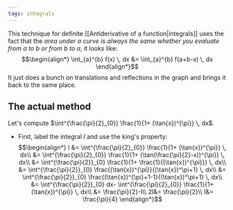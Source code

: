 ```yaml
---
tags: integrals
---
```

This technique for definite [[Antiderivative of a function|integrals]] uses the fact that the *area under a curve is always the same whether you evaluate from $a$ to $b$ or from $b$ to $a$*, it looks like:
$$\begin{align*}
\int_{a}^{b} f(x) \, dx
&= \int_{a}^{b} f(a+b-x) \, dx
\end{align*}$$
It just does a bunch on translations and reflections in the graph and brings it back to the same place.
## The actual method
Let's compute $\int^{\frac{\pi}{2}_{0}} \frac{1}{1+ (\tan{x})^{\pi}} \, dx$.
- First, label the integral $I$ and use the king's property:
$$\begin{align*}
I &= \int^{\frac{\pi}{2}_{0}} \frac{1}{1+ (\tan{x})^{\pi}} \, dx\\
&= \int^{\frac{\pi}{2}_{0}} \frac{1}{1+ (\tan(\frac{\pi}{2}-x))^{\pi}} \, dx\\
&= \int^{\frac{\pi}{2}}_{0} \frac{1}{1+ \frac{1}{(\tan{x})^{\pi}}}  \, dx\\
&= \int^{\frac{\pi}{2}}_{0} \frac{(\tan{x})^{\pi}}{(\tan{x})^\pi+1}  \, dx\\
&= \int^{\frac{\pi}{2}}_{0} \frac{(\tan{x})^{\pi}+1-1}{(\tan{x})^\pi+1}  \, dx\\
&= \int^{\frac{\pi}{2}}_{0} dx- \int^{\frac{\pi}{2}_{0}} \frac{1}{1+ (\tan{x})^{\pi}} \, dx\\
&= \frac{\pi}{2}-I\\
2I&= \frac{\pi}{2}\\
I&= \frac{\pi}{4}
\end{align*}$$
